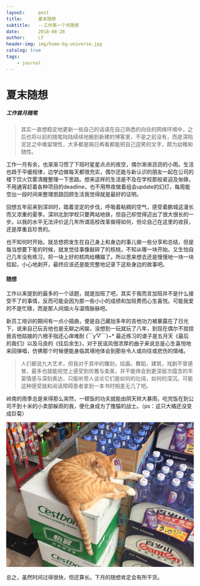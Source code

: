 ```yaml
---
layout:     post
title:      夏末随想
subtitle:   --工作第一个月随想
date:       2018-08-28
author:     LT
header-img: img/home-bg-universe.jpg
catalog: true
tags:
    - journal
---
```


# 夏末随想

##### 工作首月随笔

>其实一直想稳定地更新一些自己的话语在自己熟悉的向往的网络环境中，之后也将以前的随笔陆陆续续地搬到新建的博客里，不是之前没有，而是深陷泥足之中难留理性，大多都是隔日再看都能把自己逗笑的文字，颇为幼稚和随性。

工作一月有余，也渐渐习惯了下班时星星点点的夜空，偶尔淅淅沥沥的小雨。生活也趋于平缓规律，边学边做每天都很充实，偶尔还能与新认识的朋友一起在公司的楼下饮火饮雾清醒整理一下思路。想来这样的生活是不及在学校那般紧迫及匆碌，不用通宵赶着各种项目的deadline，也不用熬夜做着组会update的幻灯，每周能空出一段时间来整理思路回顾生活我觉得就是最好的证明。

回想五年前来到深圳时，踏着坚定的步伐，呼吸着粘稠的空气，感受着鹏城这漫长而又浓重的夏季。深圳北到学校只要两站地铁，但自己却觉得迈出了很大很长的一步。以我的水平无法评价这几年所谓高校改革做得如何，但论自己在这里的收获，还是厚重且珍贵的。

也不知何时开始，就总想把发生在自己身上和身边的事儿做一些分享和总结，但是每当想要下笔的时候，就发觉往事像敲碎了的核桃，不知从哪一块开始，又生怕自己几年没有练习，将一块上好的核肉给糟蹋了。所以思来想去还是慢慢地一块一块拾起，小心地剥开，最终应该还是能完整地记录下这些身边的故事吧。

#### 随想

工作以来提到的最多的一个话题，就是加班了吧，其实于我而言加班并不是什么接受不了的事情，反而可能会因为那一些小小的成绩和加班费而心生喜悦。可能我爱的不是忙碌，而是那人间烟火与温情脉脉吧。

新员工培训的期间有一点小插曲，便是自己藏拙多年的吉他功力被暴露在了日光下，说来自己玩吉他也是无聊之闲娱，没想到一玩就玩了八年，到现在偶尔不捏捏我吉他姑娘的六根手指还心痒难耐 (￣y▽￣)~* 最近练习的谱子是五月天《最后的我们》以及马良的《往后余生》，对于民谣风很浓厚的曲子来说总是心生喜悦地来回弹唱，仿佛那个时候便能身临其境地体会到那些令人或向往或悲伤的情绪。

>人们都说九大艺术，但我对于其中的雕刻，绘画，舞蹈，建筑，戏剧不曾感冒，最多也就能视觉上感受到优雅与柔美，并不能体会到更深层次蕴含的丰富情感与深刻表达，只能听旁人谈论它们是如何的壮阔，如何的深沉。可能这种感受就和阅读障碍患者拿到一本书时相差无几了吧。

岭南的雨季总是来得那么突然，一顿饭的功夫就能由阴天转大暴雨，吃完饭在到公司不到十米的小卖部躲雨的我，便化身成为了撸猫的战士。（ps：这只大橘还没变成巨菊）

![cat_soldier](/img/article-catty.jpg)

总之，虽然时间过得很快，但还算长。下月的随想肯定会有所干货。